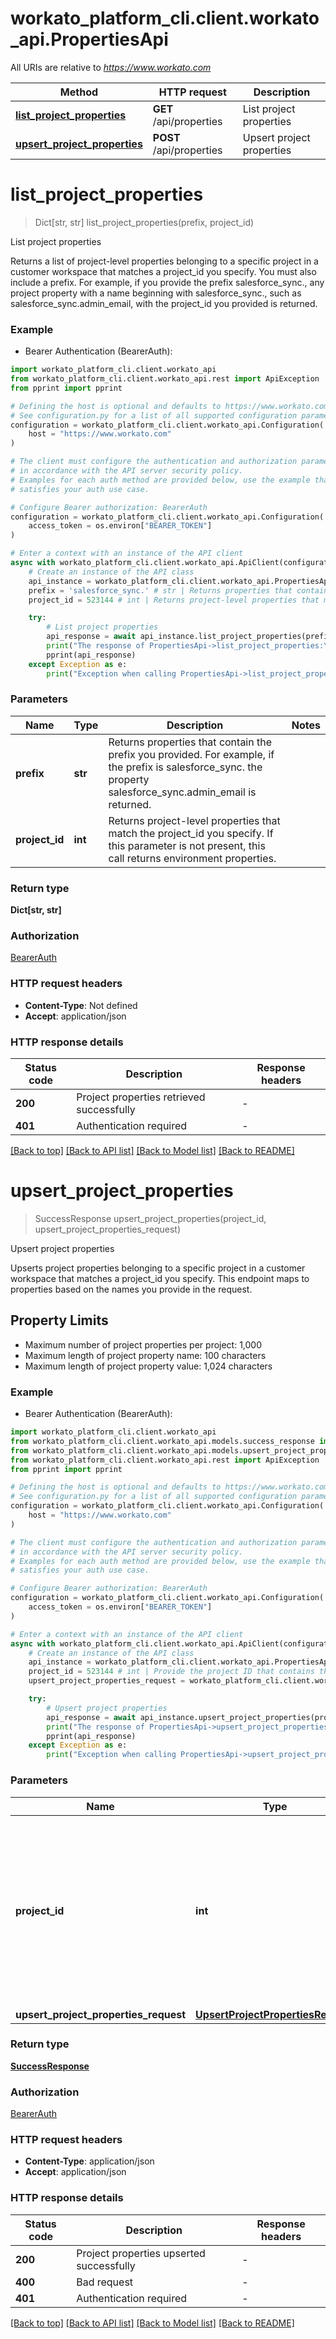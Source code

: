 # workato_platform_cli.client.workato_api.PropertiesApi

All URIs are relative to *https://www.workato.com*

Method | HTTP request | Description
------------- | ------------- | -------------
[**list_project_properties**](PropertiesApi.md#list_project_properties) | **GET** /api/properties | List project properties
[**upsert_project_properties**](PropertiesApi.md#upsert_project_properties) | **POST** /api/properties | Upsert project properties


# **list_project_properties**
> Dict[str, str] list_project_properties(prefix, project_id)

List project properties

Returns a list of project-level properties belonging to a specific project in a
customer workspace that matches a project_id you specify. You must also include
a prefix. For example, if you provide the prefix salesforce_sync., any project
property with a name beginning with salesforce_sync., such as
salesforce_sync.admin_email, with the project_id you provided is returned.


### Example

* Bearer Authentication (BearerAuth):

```python
import workato_platform_cli.client.workato_api
from workato_platform_cli.client.workato_api.rest import ApiException
from pprint import pprint

# Defining the host is optional and defaults to https://www.workato.com
# See configuration.py for a list of all supported configuration parameters.
configuration = workato_platform_cli.client.workato_api.Configuration(
    host = "https://www.workato.com"
)

# The client must configure the authentication and authorization parameters
# in accordance with the API server security policy.
# Examples for each auth method are provided below, use the example that
# satisfies your auth use case.

# Configure Bearer authorization: BearerAuth
configuration = workato_platform_cli.client.workato_api.Configuration(
    access_token = os.environ["BEARER_TOKEN"]
)

# Enter a context with an instance of the API client
async with workato_platform_cli.client.workato_api.ApiClient(configuration) as api_client:
    # Create an instance of the API class
    api_instance = workato_platform_cli.client.workato_api.PropertiesApi(api_client)
    prefix = 'salesforce_sync.' # str | Returns properties that contain the prefix you provided. For example, if the prefix is salesforce_sync. the property salesforce_sync.admin_email is returned. 
    project_id = 523144 # int | Returns project-level properties that match the project_id you specify. If this parameter is not present, this call returns environment properties. 

    try:
        # List project properties
        api_response = await api_instance.list_project_properties(prefix, project_id)
        print("The response of PropertiesApi->list_project_properties:\n")
        pprint(api_response)
    except Exception as e:
        print("Exception when calling PropertiesApi->list_project_properties: %s\n" % e)
```



### Parameters


Name | Type | Description  | Notes
------------- | ------------- | ------------- | -------------
 **prefix** | **str**| Returns properties that contain the prefix you provided. For example, if the prefix is salesforce_sync. the property salesforce_sync.admin_email is returned.  | 
 **project_id** | **int**| Returns project-level properties that match the project_id you specify. If this parameter is not present, this call returns environment properties.  | 

### Return type

**Dict[str, str]**

### Authorization

[BearerAuth](../README.md#BearerAuth)

### HTTP request headers

 - **Content-Type**: Not defined
 - **Accept**: application/json

### HTTP response details

| Status code | Description | Response headers |
|-------------|-------------|------------------|
**200** | Project properties retrieved successfully |  -  |
**401** | Authentication required |  -  |

[[Back to top]](#) [[Back to API list]](../README.md#documentation-for-api-endpoints) [[Back to Model list]](../README.md#documentation-for-models) [[Back to README]](../README.md)

# **upsert_project_properties**
> SuccessResponse upsert_project_properties(project_id, upsert_project_properties_request)

Upsert project properties

Upserts project properties belonging to a specific project in a customer workspace
that matches a project_id you specify. This endpoint maps to properties based on
the names you provide in the request.

## Property Limits
- Maximum number of project properties per project: 1,000
- Maximum length of project property name: 100 characters
- Maximum length of project property value: 1,024 characters


### Example

* Bearer Authentication (BearerAuth):

```python
import workato_platform_cli.client.workato_api
from workato_platform_cli.client.workato_api.models.success_response import SuccessResponse
from workato_platform_cli.client.workato_api.models.upsert_project_properties_request import UpsertProjectPropertiesRequest
from workato_platform_cli.client.workato_api.rest import ApiException
from pprint import pprint

# Defining the host is optional and defaults to https://www.workato.com
# See configuration.py for a list of all supported configuration parameters.
configuration = workato_platform_cli.client.workato_api.Configuration(
    host = "https://www.workato.com"
)

# The client must configure the authentication and authorization parameters
# in accordance with the API server security policy.
# Examples for each auth method are provided below, use the example that
# satisfies your auth use case.

# Configure Bearer authorization: BearerAuth
configuration = workato_platform_cli.client.workato_api.Configuration(
    access_token = os.environ["BEARER_TOKEN"]
)

# Enter a context with an instance of the API client
async with workato_platform_cli.client.workato_api.ApiClient(configuration) as api_client:
    # Create an instance of the API class
    api_instance = workato_platform_cli.client.workato_api.PropertiesApi(api_client)
    project_id = 523144 # int | Provide the project ID that contains the project properties you plan to upsert. If this parameter is not present, this call upserts environment properties. 
    upsert_project_properties_request = workato_platform_cli.client.workato_api.UpsertProjectPropertiesRequest() # UpsertProjectPropertiesRequest | 

    try:
        # Upsert project properties
        api_response = await api_instance.upsert_project_properties(project_id, upsert_project_properties_request)
        print("The response of PropertiesApi->upsert_project_properties:\n")
        pprint(api_response)
    except Exception as e:
        print("Exception when calling PropertiesApi->upsert_project_properties: %s\n" % e)
```



### Parameters


Name | Type | Description  | Notes
------------- | ------------- | ------------- | -------------
 **project_id** | **int**| Provide the project ID that contains the project properties you plan to upsert. If this parameter is not present, this call upserts environment properties.  | 
 **upsert_project_properties_request** | [**UpsertProjectPropertiesRequest**](UpsertProjectPropertiesRequest.md)|  | 

### Return type

[**SuccessResponse**](SuccessResponse.md)

### Authorization

[BearerAuth](../README.md#BearerAuth)

### HTTP request headers

 - **Content-Type**: application/json
 - **Accept**: application/json

### HTTP response details

| Status code | Description | Response headers |
|-------------|-------------|------------------|
**200** | Project properties upserted successfully |  -  |
**400** | Bad request |  -  |
**401** | Authentication required |  -  |

[[Back to top]](#) [[Back to API list]](../README.md#documentation-for-api-endpoints) [[Back to Model list]](../README.md#documentation-for-models) [[Back to README]](../README.md)

